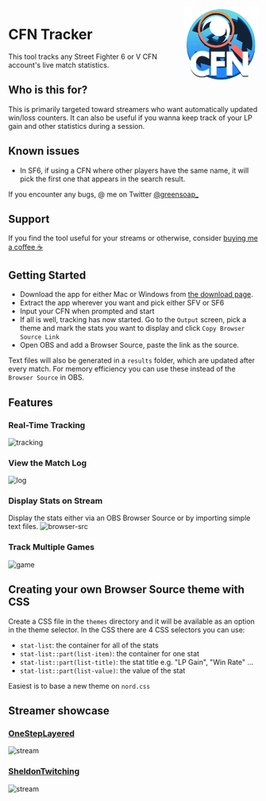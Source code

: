 <img src="build/appicon.png" height="150px" align="right"/>

# CFN Tracker
This tool tracks any Street Fighter 6 or V CFN account's live match statistics. 

## Who is this for? 
This is primarily targeted toward streamers who want automatically updated win/loss counters. It can also be useful if you wanna keep track of your LP gain and other statistics during a session.

## Known issues
- In SF6, if using a CFN where other players have the same name, it will pick the first one that appears in the search result. 

If you encounter any bugs, @ me on Twitter [@greensoap_](https://twitter.com/GreenSoap_)

## Support
If you find the tool useful for your streams or otherwise, consider [buying me a coffee ☕](https://ko-fi.com/greensoap)

## Getting Started
* Download the app for either Mac or Windows from [the download page](https://williamsjokvist.github.io/cfn-tracker/).
* Extract the app wherever you want and pick either SFV or SF6
* Input your CFN when prompted and start
* If all is well, tracking has now started. Go to the `Output` screen, pick a theme and mark the stats you want to display and click `Copy Browser Source Link`
* Open OBS and add a Browser Source, paste the link as the source.

Text files will also be generated in a `results` folder, which are updated after every match. For memory efficiency you can use these instead of the `Browser Source` in OBS. 

## Features

### Real-Time Tracking
![tracking](https://raw.githubusercontent.com/williamsjokvist/cfn-tracker/github-pages/public/tracking.png "tracking-example")

### View the Match Log
![log](https://raw.githubusercontent.com/williamsjokvist/cfn-tracker/github-pages/public/log.png "log-example")

### Display Stats on Stream
Display the stats either via an OBS Browser Source or by importing simple text files. 
![browser-src](https://raw.githubusercontent.com/williamsjokvist/cfn-tracker/github-pages/public/output.png "game-pick")

### Track Multiple Games
![game](https://raw.githubusercontent.com/williamsjokvist/cfn-tracker/github-pages/public/game.png "game-pick")

## Creating your own Browser Source theme with CSS
Create a CSS file in the `themes` directory and it will be available as an option in the theme selector. In the CSS there are 4 CSS selectors you can use: 
- `stat-list`: the container for all of the stats
- `stat-list::part(list-item)`: the container for one stat
- `stat-list::part(list-title)`: the stat title e.g. "LP Gain", "Win Rate" ...
- `stat-list::part(list-value)`: the value of the stat

Easiest is to base a new theme on `nord.css`

## Streamer showcase
### [OneStepLayered](https://twitch.tv/OneStepLayered)
![stream](https://raw.githubusercontent.com/williamsjokvist/cfn-tracker/github-pages/public/osl.gif "OneStepLayered")
### [SheldonTwitching](https://twitch.tv/SheldonTwitching)
![stream](https://raw.githubusercontent.com/williamsjokvist/cfn-tracker/github-pages/public/sheldon.jpg "SheldonTwitching")